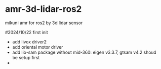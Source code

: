 # amr-3d-lidar-ros2
mikuni amr for ros2 by 3d lidar sensor

#2024/10/22 first init
- add livox driver2
- add oriental motor driver
- add lio-sam package without mid-360: eigen v3.3.7, gtsam v4.2 shoud be setup first
- 
